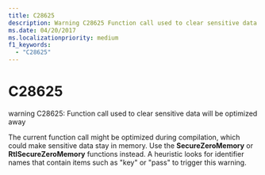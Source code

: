 ```yaml
---
title: C28625
description: Warning C28625 Function call used to clear sensitive data will be optimized away.
ms.date: 04/20/2017
ms.localizationpriority: medium 
f1_keywords: 
  - "C28625"
---
```


# C28625


warning C28625: Function call used to clear sensitive data will be optimized away

The current function call might be optimized during compilation, which could make sensitive data stay in memory. Use the **SecureZeroMemory** or **RtlSecureZeroMemory** functions instead. A heuristic looks for identifier names that contain items such as "key" or "pass" to trigger this warning.

 

 





